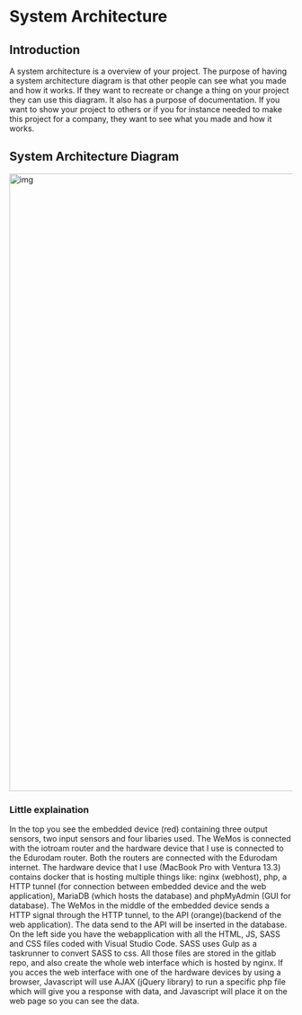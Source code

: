 # System Architecture

## Introduction

A system architecture is a overview of your project. The purpose of having a system architecture diagram is that other people can see what you made and how it works. If they want to recreate or change a thing on your project they can use this diagram. It also has a purpose of documentation. If you want to show your project to others or if you for instance needed to make this project for a company, they want to see what you made and how it works.

## System Architecture Diagram

<img src="../assets/system-architecture.jpg" alt="img" width="1100" height="auto">

### Little explaination

In the top you see the embedded device (red) containing three output sensors, two input sensors and four libaries used. The WeMos is connected with the iotroam router and the hardware device that I use is connected to the Edurodam router. Both the routers are connected with the Edurodam internet. The hardware device that I use (MacBook Pro with Ventura 13.3) contains docker that is hosting multiple things like: nginx (webhost), php, a HTTP tunnel (for connection between embedded device and the web application), MariaDB (which hosts the database) and phpMyAdmin (GUI for database). The WeMos in the middle of the embedded device sends a HTTP signal through the HTTP tunnel, to the API (orange)(backend of the web application). The data send to the API will be inserted in the database. On the left side you have the webapplication with all the HTML, JS, SASS and CSS files coded with Visual Studio Code. SASS uses Gulp as a taskrunner to convert SASS to css. All those files are stored in the gitlab repo, and also create the whole web interface which is hosted by nginx. If you acces the web interface with one of the hardware devices by using a browser, Javascript will use AJAX (jQuery library) to run a specific php file which will give you a response with data, and Javascript will place it on the web page so you can see the data.
